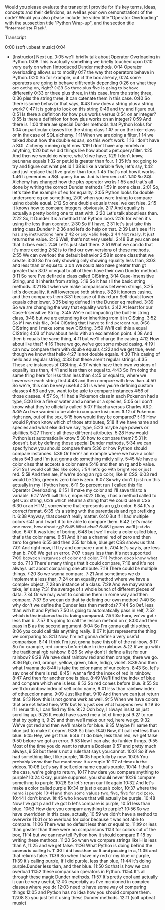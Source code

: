 Would you please evaluate the transcript I provide for it's key terms, ideas, concepts and their defintions, as well as your own demonstrations of the code? Would you also please include the video title "Operator Overloading" with the subsection title "Python Wrap-up", and the section title "Intermediate Flask".

Transcript


0:00
(soft upbeat music)
0:04
- [Instructor] Next up,
0:05
we'll briefly talk about Operator Overloading in Python.
0:08
This is actually something we briefly touched upon
0:10
very early on when I introduced Dunder methods.
0:14
Operator overloading allows us to modify
0:17
the way that operators behave in Python.
0:20
So for example, out of the box already,
0:24
some operators are going to behave differently depending
0:26
on what they are acting on, right?
0:28
So three plus five is going to behave differently
0:33
or three plus three, in this case, from the string three,
0:36
plus the string three, it can catenate them in this case.
0:40
So there is some behavior that says,
0:43
how does a string plus a string work?
0:47
It is going to look on this string
0:49
and try and figure out.
0:51
Is there a definition for how plus works versus
0:54
on an integer?
0:55
Is there a definition for how plus works on an integer?
0:59
And there is,
1:00
there are special Dunder methods that Python looks for
1:04
on particular classes like the string class
1:07
or on the inter-class or in the case of SQL alchemy.
1:11
When we are doing a filter,
1:14
we talked about how the double equals, so this won't work.
1:16
I don't have a SQL Alchemy running right now.
1:19
I don't have any models or anything,
1:20
but we did things like how about a pet.query.filter.
1:25
And then we would do where, what'd we have,
1:29
I don't know, pet.name equals
1:32
or pet.id is greater than four.
1:35
It's not going to try and figure out what pet.id
1:38
is like a variable five, let's say,
1:42
and just replace that five grater than four.
1:45
That's not how it works.
1:46
It generates a SQL query for us that is then sent off.
1:50
So SQL Alchemy has changed how the plus operator works
1:55
and that's all done by writing the correct Dunder methods
1:59
in some class.
2:01
So, let's take the example of eq for equality.
2:05
Python looks for double underscore eq on something,
2:09
when you were trying to compare using double equal.
2:12
So one double equals three, we get false.
2:15
It knows how to compare integers, obviously.
2:17
And equality is actually a pretty boring one to start with.
2:20
Let's talk about less than.
2:22
So, lt Dunder lt is a method that Python looks
2:26
for when it's using the less than operator.
2:30
So if I have,
2:31
let's just take this string class.Dunder lt
2:36
and let's do help on that.
2:39
Let's see if it has any instructions here
2:42
or any valid help.
2:44
Not really, It just returns the value.
2:46
Well, that's not very useful.
2:48
But you can see that it does exist.
2:49
Let's just start there.
2:51
What we can do that it's more exciting
2:52
is to find our own versions of these methods.
2:55
We can overload the default behavior
2:58
in some class that we create.
3:00
So I'm only showing only showing equality less than,
3:03
and less than or equal to.
3:04
We could also have greater than gt greater than
3:07
or equal to all of them have their own Dunder method.
3:11
So here I've defined a class called CIString,
3:14
Case-Insensitive String, and it inherits from string.
3:19
So it has all the basic string methods.
3:21
But when we make comparisons between strings,
3:25
let's do equality, it will lowercase both strings,
3:28
it ignores casing, and then compares them
3:31
because of this return Self-doubt lower equals other.lower,
3:35
being defined in the Dunder eq method.
3:39
So we are changing the way that equality works.
3:42
At least for our Case-Insensitive String.
3:45
We're not impacting the built-in string class,
3:48
but we are extending it or inheriting from it in CIString.
3:52
So if I run this file,
3:54
CIString that I have to find percent run.
3:56
CIString and I make some new CIString.
3:59
We'll call this a equal CIString
4:03
of how about hello with an exclamation point.
4:08
And then b equals the same thing,
4:11
but we'll change the casing.
4:12
How about like that?
4:16
There we go, we've got some mixed casing.
4:19
I can now compare them with double equals
4:22
and we get true, even though we know that hello
4:27
is not double equals.
4:30
This casing of hello as a regular string,
4:33
but these aren't regular strings.
4:35
These are instances of CIString,
4:37
which have their own versions of equality less than,
4:41
and less than or equal to.
4:43
So I'm doing the same thing here for less than less than
4:45
or equal to, where we lowercase each string first
4:48
and then compare with less than.
4:50
So we're, this can be very useful
4:51
is when you're defining custom classes
4:53
and you want to be able to compare instances
4:56
of those classes.
4:57
So, if I had a Pokemon class in each Pokemon had a type,
5:00
like a fire or water and a name or a species,
5:05
or I don't know what they're officially called,
5:07
Pikachu versus Charles ARD.
5:09
And we wanted to be able to compare instances
5:12
of Pokemon right now, out of the box,
5:15
how would they be compared?
5:16
How would Python know which of those attributes,
5:18
if we have name and species and what else did we say, type,
5:23
maybe age powers or abilities.
5:27
There's all these different attributes.
5:28
How would Python just automatically know
5:30
how to compare them?
5:31
It doesn't, but by defining those special Dunder methods,
5:34
we can specify how you should compare them
5:36
or how Python should compare instances.
5:39
Or here's an example where we have a color class
5:43
and I'm just gonna do something mildly silly.
5:45
We have a color class that accepts a color name
5:48
and then an rg and b value.
5:51
So I would call this like color,
5:54
let's go with bright red or just red.
5:58
And then are, if we're doing an rgb color, like in CSS,
6:03
red would be 255, green is zero blue is zero.
6:07
So why don't I just run this actually in my I Python here.
6:11
So percent run, I called this file Operator Overloading.
6:15
I'll make my color and I'll save this to a variable.
6:17
We'll call this r, nope.
6:22
Okay, r has a method called to get CSS string,
6:28
which returns a string that we could use in CSS
6:30
or an HTML somewhere that represents an r,g,b color.
6:34
It's a correct format.
6:35
It's a string with the parenthesis and rgb prefixing it.
6:38
Anyway, that doesn't really matter.
6:40
But if I had multiple colors
6:41
and I want it to be able to compare them.
6:42
Let's make one more, how about r,g?
6:45
What else?
6:46
I guess we'll just do blue.
6:47
It was kind of boring,
6:48
but we'll make a color called blue, that's the color name.
6:51
And it has a channel red of zero and then zero for green
6:55
and then 255 for blue, blue.get CSS shows us that.
7:01
And right now, if I try and compare r and b,
7:04
let's say is, are less than b.
7:06
We get an error.
7:07
It says less than it's not supported
7:09
between instances of color and color.
7:11
Python does know what to do.
7:13
There's many things that it could compare,
7:16
and it's not always just about comparing one attribute.
7:19
There could be multiple things.
7:20
So we wanna compare.
7:21
And sometimes we do implement a less than,
7:24
or an equality method where we have a complex object,
7:28
an instance of a class.
7:29
And we may wanna take, let's say
7:31
the average of a whole bunch of different pieces of data.
7:34
Or we may want to combine them in some way and then compare.
7:37
So we can do that by defining our own method.
7:40
So why don't we define the Dunder less than methods?
7:44
So Def. less than with lt and Python
7:50
is going to automatically pass in self,
7:52
which is the instance that is being compared.
7:54
So here, we've got r less than b.
7:57
It's going to call the lesson method on r,
8:00
and then pass in B as the second argument.
8:04
So I'm gonna call this other,
8:06
you could call this anything really.
8:07
It just represents the thing we comparing to.
8:10
Now, I'm not gonna define a very useful comparison.
8:14
I think I'm just gonna base this off of the rainbow.
8:17
So for example, red comes before blue in the rainbow.
8:22
If we go with the traditional rgb rainbow.
8:26
So why don't I define a list for our rainbow?
8:29
We have deaf rainbow red and then orange, there we go.
8:36
Rgb, red, orange, yellow, green, blue, Indigo, violet.
8:39
And then what I wanna do
8:40
is take the color name of our colors.
8:43
So, let's say one of them is red.
8:45
I wanna find the index of red in rainbow.
8:47
And then for another one is blue.
8:49
We'll find the index of blue and compare which one is less.
8:53
So red comes before blue.
8:55
So we'll do rainbow.index of self.color name,
9:01
less than rainbow.index of other.color name.
9:09
Just like that.
9:10
And then we can just return that.
9:13
Now this is not gonna work as well.
9:15
When we have colors that are not listed here,
9:18
but let's just see what happens now.
9:19
So if I rerun this, I can find my file.
9:22
Ooh boy, I always insist on just scrolling up.
9:26
It would have saved me a lot of time just
9:27
to run that by typing it,
9:29
and then we'll make our red, here we go.
9:32
We've got red and then we'll make b for blue.
9:35
Maybe I'll name that blue just to make it clearer.
9:38
So blue.
9:40
Now, if I call red less than blue.
9:45
Hey, we get true.
9:46
If I do blue, less than red, we get false
9:50
before we got an error.
9:53
Now I can also do funkier things.
9:55
Most of the time you do want to return a Boolean
9:57
and pretty much always,
9:58
but there's not a rule that says you cannot.
10:01
So if we had something like, I like purple,
10:05
hopefully by now.
10:05
You probably know that I've mentioned it a couple
10:07
of times in the videos.
10:08
Let's say if self.color name equals purple.
10:14
If that's the case, we're going to return,
10:17
how dare you compare anything to purple?
10:24
Okay, purple suppress, you should never
10:26
compare something to purple.
10:28
So let's rerun our file again
10:32
And let's make a color called purple
10:34
or just p equals color,
10:37
where the name is purple
10:41
and then some values two, five, five for red zero.
10:44
I don't know.
10:45
who knows that will actually be purple.
10:48
Now I've got p and I've got b let's compare is purple,
10:51
less than blue.
10:53
How dare you compare anything to purple?
10:56
So we have overridden in this case, actually,
10:59
we didn't have a method to overwrite
11:01
or to overload for color because it was not able to compare.
11:06
There was no default less than or equal to,
11:09
or less than greater than there were no comparisons
11:13
for colors out of the box,
11:14
but we can now tell Python how it should compare
11:18
by writing these methods.
11:20
So when we compare strings like H is less than A,
11:25
and we get false.
11:26
What Python is doing behind the scenes is calling h.
11:30
I did less than so lt and passing in a,
11:35
and that returns false.
11:36
So when I have my red or my blue or purple,
11:39
it's calling purple, If I did purple, less than blue,
11:44
it's doing purple.Dunder less than, and then blue.
11:50
So that is how we can overload
11:52
these comparison operators in Python.
11:54
It's all through these magic Dunder methods.
11:57
It's pretty cool and actually it can be very useful,
12:00
especially as I've mentioned in complex classes where you do
12:03
need to have some way of comparing things
12:05
and Python has no idea how you should compare them.
12:08
So you just tell it using these Dunder methods.
12:11
(soft upbeat music)
